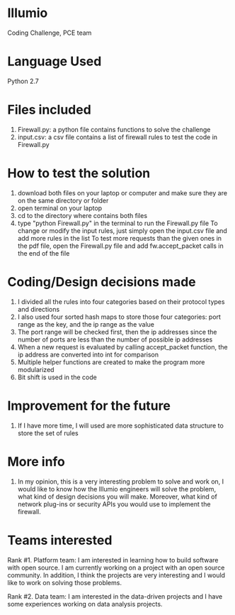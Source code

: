 # Illumio
Coding Challenge, PCE team

# Language Used
Python 2.7

# Files included
1. Firewall.py: a python file contains functions to solve the challenge
2. input.csv: a csv file contains a list of firewall rules to test the code in Firewall.py

# How to test the solution
1. download both files on your laptop or computer and make sure they are on the same directory or folder
2. open terminal on your laptop 
3. cd to the directory where contains both files
4. type "python Firewall.py" in the terminal to run the Firewall.py file
To change or modify the input rules, just simply open the input.csv file and add more rules in the list
To test more requests than the given ones in the pdf file, open the Firewall.py file and add fw.accept_packet calls in the end of the file

# Coding/Design decisions made
1. I divided all the rules into four categories based on their protocol types and directions
2. I also used four sorted hash maps to store those four categories: port range as the key, and the ip range as the value 
3. The port range will be checked first, then the ip addresses since the number of ports are less than the number of possible ip addresses
4. When a new request is evaluated by calling accept_packet function, the ip address are converted into int for comparison 
5. Multiple helper functions are created to make the program more modularized
6. Bit shift is used in the code

# Improvement for the future
1. If I have more time, I will used are more sophisticated data structure to store the set of rules

# More info
1. In my opinion, this is a very interesting problem to solve and work on, I would like to know how the Illumio engineers will solve the problem, what kind of design decisions you will make. Moreover, what kind of network plug-ins or security APIs you would use to implement the firewall.

# Teams interested
Rank #1. Platform team: I am interested in learning how to build software with open source. I am currently working on a project with an open source community. In addition, I think the projects are very interesting and I would like to work on solving those problems.

Rank #2. Data team: I am interested in the data-driven projects and I have some experiences working on data analysis projects. 
